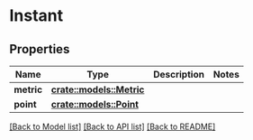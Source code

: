# Instant

## Properties

Name | Type | Description | Notes
------------ | ------------- | ------------- | -------------
**metric** | [**crate::models::Metric**](metric.md) |  | 
**point** | [**crate::models::Point**](point.md) |  | 

[[Back to Model list]](../README.md#documentation-for-models) [[Back to API list]](../README.md#documentation-for-api-endpoints) [[Back to README]](../README.md)



